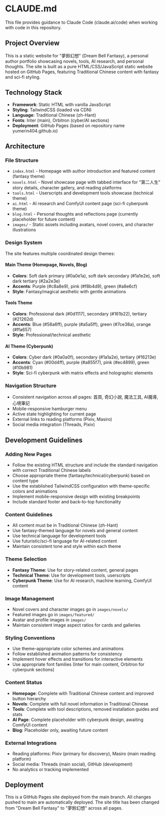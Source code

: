 # CLAUDE.md

This file provides guidance to Claude Code (claude.ai/code) when working with code in this repository.

## Project Overview

This is a static website for "夢鈴幻想" (Dream Bell Fantasy), a personal author portfolio showcasing novels, tools, AI research, and personal thoughts. The site is built as a pure HTML/CSS/JavaScript static website hosted on GitHub Pages, featuring Traditional Chinese content with fantasy and sci-fi styling.

## Technology Stack

- **Framework**: Static HTML with vanilla JavaScript
- **Styling**: TailwindCSS (loaded via CDN)
- **Language**: Traditional Chinese (zh-Hant)
- **Fonts**: Inter (main), Orbitron (cyber/AI sections)
- **Deployment**: GitHub Pages (based on repository name yumerin404.github.io)

## Architecture

### File Structure
- `index.html` - Homepage with author introduction and featured content (fantasy theme)
- `novels.html` - Novel showcase page with tabbed interface for "第二人生" story details, character gallery, and reading platforms
- `tools.html` - Userscripts and development tools showcase (technical theme) 
- `ai.html` - AI research and ComfyUI content page (sci-fi cyberpunk theme)
- `blog.html` - Personal thoughts and reflections page (currently placeholder for future content)
- `images/` - Static assets including avatars, novel covers, and character illustrations

### Design System
The site features multiple coordinated design themes:

#### Main Theme (Homepage, Novels, Blog)
- **Colors**: Soft dark primary (#0a0e1a), soft dark secondary (#1a1e2e), soft dark tertiary (#2a2e3e)
- **Accents**: Purple (#c8a8e9), pink (#f8b4d9), green (#a8e6cf)
- **Style**: Fantasy/magical aesthetic with gentle animations

#### Tools Theme
- **Colors**: Professional dark (#0d1117), secondary (#161b22), tertiary (#21262d)
- **Accents**: Blue (#58a6ff), purple (#a5a5ff), green (#7ce38a), orange (#ffa657)
- **Style**: Professional/technical aesthetic

#### AI Theme (Cyberpunk)
- **Colors**: Cyber dark (#0a0a0f), secondary (#1a1a2e), tertiary (#16213e)
- **Accents**: Cyan (#00d4ff), purple (#a855f7), pink (#ec4899), green (#10b981)
- **Style**: Sci-fi cyberpunk with matrix effects and holographic elements

### Navigation Structure
- Consistent navigation across all pages: 首頁, 奇幻小說, 魔法工具, AI魔導, 心境筆記
- Mobile-responsive hamburger menu
- Active state highlighting for current page
- External links to reading platforms (Pixiv, Masiro)
- Social media integration (Threads, Pixiv)

## Development Guidelines

### Adding New Pages
- Follow the existing HTML structure and include the standard navigation with correct Traditional Chinese labels
- Choose appropriate theme (fantasy/technical/cyberpunk) based on content type
- Use the established TailwindCSS configuration with theme-specific colors and animations
- Implement mobile-responsive design with existing breakpoints
- Include standard footer and back-to-top functionality

### Content Guidelines
- All content must be in Traditional Chinese (zh-Hant)
- Use fantasy-themed language for novels and general content
- Use technical language for development tools
- Use futuristic/sci-fi language for AI-related content
- Maintain consistent tone and style within each theme

### Theme Selection
- **Fantasy Theme**: Use for story-related content, general pages
- **Technical Theme**: Use for development tools, userscripts
- **Cyberpunk Theme**: Use for AI research, machine learning, ComfyUI content

### Image Management
- Novel covers and character images go in `images/novels/`
- Featured images go in `images/featured/`
- Avatar and profile images in `images/`
- Maintain consistent image aspect ratios for cards and galleries

### Styling Conventions
- Use theme-appropriate color schemes and animations
- Follow established animation patterns for consistency
- Implement hover effects and transitions for interactive elements
- Use appropriate font families (Inter for main content, Orbitron for cyberpunk sections)

### Content Status
- **Homepage**: Complete with Traditional Chinese content and improved button hierarchy
- **Novels**: Complete with full novel information in Traditional Chinese
- **Tools**: Complete with tool descriptions, removed installation guides and stats
- **AI Page**: Complete placeholder with cyberpunk design, awaiting ComfyUI content
- **Blog**: Placeholder only, awaiting future content

### External Integrations
- Reading platforms: Pixiv (primary for discovery), Masiro (main reading platform)
- Social media: Threads (main social), GitHub (development)
- No analytics or tracking implemented

## Deployment

This is a GitHub Pages site deployed from the main branch. All changes pushed to main are automatically deployed.
The site title has been changed from "Dream Bell Fantasy" to "夢鈴幻想" across all pages.